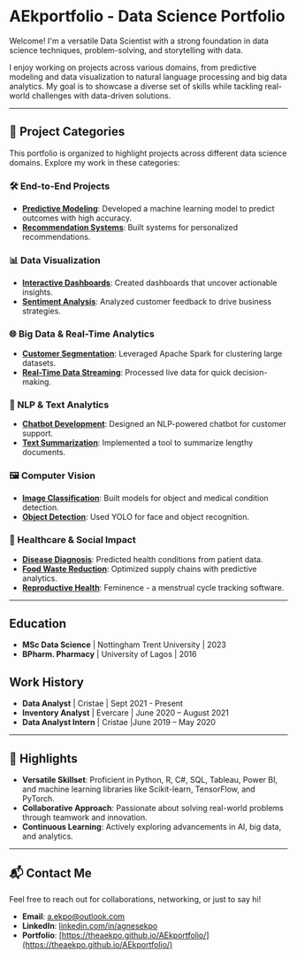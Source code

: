 # AEkportfolio - Data Science Portfolio

Welcome! I'm a versatile Data Scientist with a strong foundation in data science techniques, problem-solving, and storytelling with data.  

I enjoy working on projects across various domains, from predictive modeling and data visualization to natural language processing and big data analytics. My goal is to showcase a diverse set of skills while tackling real-world challenges with data-driven solutions.

---

## 📂 Project Categories

This portfolio is organized to highlight projects across different data science domains. Explore my work in these categories:

### 🛠️ End-to-End Projects
- **[Predictive Modeling](https://github.com/your-repo/predictive-modeling)**: Developed a machine learning model to predict outcomes with high accuracy.
- **[Recommendation Systems](https://github.com/your-repo/recommendation-systems)**: Built systems for personalized recommendations.

### 📊 Data Visualization
- **[Interactive Dashboards](https://github.com/your-repo/dashboards)**: Created dashboards that uncover actionable insights.
- **[Sentiment Analysis](https://github.com/your-repo/sentiment-analysis)**: Analyzed customer feedback to drive business strategies.

### 🌐 Big Data & Real-Time Analytics
- **[Customer Segmentation](https://github.com/your-repo/customer-segmentation)**: Leveraged Apache Spark for clustering large datasets.
- **[Real-Time Data Streaming](https://github.com/your-repo/real-time-analytics)**: Processed live data for quick decision-making.

### 🤖 NLP & Text Analytics
- **[Chatbot Development](https://github.com/your-repo/chatbot)**: Designed an NLP-powered chatbot for customer support.
- **[Text Summarization](https://github.com/your-repo/text-summarization)**: Implemented a tool to summarize lengthy documents.

### 🖼️ Computer Vision
- **[Image Classification](https://github.com/your-repo/image-classification)**: Built models for object and medical condition detection.
- **[Object Detection](https://github.com/your-repo/object-detection)**: Used YOLO for face and object recognition.

### 🏥 Healthcare & Social Impact
- **[Disease Diagnosis](https://github.com/your-repo/disease-diagnosis)**: Predicted health conditions from patient data.
- **[Food Waste Reduction](https://github.com/your-repo/food-waste-reduction)**: Optimized supply chains with predictive analytics.
- **[Reproductive Health](https://github.com/TheAEkpo/Feminence---Period-Ovulation-Tracker)**: Feminence - a menstrual cycle tracking software.

---
## Education
- **MSc Data Science** | Nottingham Trent University   | 2023
- **BPharm. Pharmacy** | University of Lagos           | 2016


## Work History
- **Data Analyst** | Cristae | Sept 2021 - Present
- **Inventory Analyst** | Evercare | June 2020 – August 2021
- **Data Analyst Intern** | Cristae	|June 2019 – May 2020

---
## 🌟 Highlights
- **Versatile Skillset**: Proficient in Python, R, C#, SQL, Tableau, Power BI, and machine learning libraries like Scikit-learn, TensorFlow, and PyTorch.
- **Collaborative Approach**: Passionate about solving real-world problems through teamwork and innovation.
- **Continuous Learning**: Actively exploring advancements in AI, big data, and analytics.

---

## 📬 Contact Me
Feel free to reach out for collaborations, networking, or just to say hi!

- **Email**: [a.ekpo@outlook.com](a.ekpo@outlook.com)
- **LinkedIn**: [linkedin.com/in/agnesekpo](https://linkedin.com/in/agnesekpo)
- **Portfolio**: [https://theaekpo.github.io/AEkportfolio/](https://theaekpo.github.io/AEkportfolio/) 
